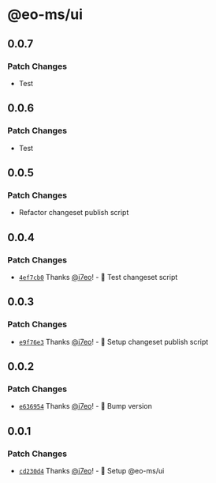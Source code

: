 # @eo-ms/ui

## 0.0.7

### Patch Changes

- Test

## 0.0.6

### Patch Changes

- Test

## 0.0.5

### Patch Changes

- Refactor changeset publish script

## 0.0.4

### Patch Changes

- [`4ef7cb0`](https://github.com/eopol/eo-monorepo-starter/commit/4ef7cb04959a1ac76d216bed438540f93354a679) Thanks [@i7eo](https://github.com/i7eo)! - 🔨 Test changeset script

## 0.0.3

### Patch Changes

- [`e9f76e3`](https://github.com/eopol/eo-monorepo-starter/commit/e9f76e38aef10d5f2b5a2b2e73f84120f70f9b17) Thanks [@i7eo](https://github.com/i7eo)! - 🔨 Setup changeset publish script

## 0.0.2

### Patch Changes

- [`e636954`](https://github.com/eopol/eo-monorepo-starter/commit/e636954e39aaa90fc7bc682d6e0c58e020ba25a3) Thanks [@i7eo](https://github.com/i7eo)! - 🎉 Bump version

## 0.0.1

### Patch Changes

- [`cd230d4`](https://github.com/eopol/eo-monorepo-starter/commit/cd230d409126709d10afbf5af9b3062f6e360daf) Thanks [@i7eo](https://github.com/i7eo)! - 🚀 Setup @eo-ms/ui
